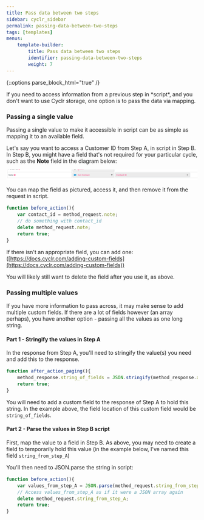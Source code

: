 ```yaml
---
title: Pass data between two steps
sidebar: cyclr_sidebar
permalink: passing-data-between-two-steps
tags: [templates]
menus:
    template-builder:
        title: Pass data between two steps
        identifier: passing-data-between-two-steps
        weight: 7
---
```

{::options parse_block_html="true" /}
<section class="card">
If you need to access information from a previous step in *script*, and you don't want to use Cyclr storage, one option is to pass the data via mapping.

### Passing a single value

Passing a single value to make it accessible in script can be as simple as mapping it to an available field.

Let's say you want to access a Customer ID from Step A, in script in Step B.  In Step B, you might have a field that's not required for your particular cycle, such as the **Note** field in the diagram below:

![Temporary Mapping](./images/temp-map.png)


You can map the field as pictured, access it, and then remove it from the request in script.

```javascript
function before_action(){
	var contact_id = method_request.note;
	// do something with contact_id
	delete method_request.note;
	return true;
}
```

If there isn't an appropriate field, you can add one:([https://docs.cyclr.com/adding-custom-fields](https://docs.cyclr.com/adding-custom-fields))

You will likely still want to delete the field after you use it, as above.

### Passing multiple values

If you have more information to pass across, it may make sense to add multiple custom fields.  If there are a lot of fields however (an array perhaps), you have another option - passing all the values as one long string.

#### Part 1 - Stringify the values in Step A

In the response from Step A, you'll need to stringify the value(s) you need and add this to the response. 

```javascript
function after_action_paging(){
	method_response.string_of_fields = JSON.stringify(method_response.array_to_shrink);
	return true;
}
```

You will need to add a custom field to the response of Step A to hold this string.  In the example above, the field location of this custom field would be ``string_of_fields``.

#### Part 2 - Parse the values in Step B script

First, map the value to a field in Step B.  As above, you may need to create a field to temporarily hold this value (in the example below, I've named this field ``string_from_step_A``)

You'll then need to JSON.parse the string in script:
```javascript
function before_action(){
	var values_from_step_A = JSON.parse(method_request.string_from_step_A);
	// Access values_from_step_A as if it were a JSON array again
	delete method_request.string_from_step_A;
	return true;
}
```

</section>
